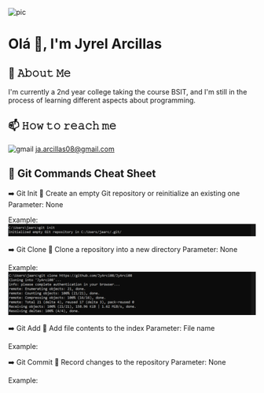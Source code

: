 ![pic](catto.jpeg)

# Olá 👋, I'm Jyrel Arcillas

## 📖 𝙰𝚋𝚘𝚞𝚝 𝙼𝚎
I'm currently a 2nd year college taking the course BSIT, and I'm still in the process of learning different aspects about programming. 

## 📫 𝙷𝚘𝚠 𝚝𝚘 𝚛𝚎𝚊𝚌𝚑 𝚖𝚎
![gmail](https://img.shields.io/badge/Gmail-D14836?style=for-the-badge&logo=gmail&logoColor=white) ja.arcillas08@gmail.com

## 📝 Git Commands Cheat Sheet
➡️ Git Init
📌 Create an empty Git repository or reinitialize an existing one
Parameter: None

Example:
![pic](gitinit.png)

➡️ Git Clone
📌 Clone a repository into a new directory
Parameter: None

Example:
![pic](gitclone.png)


➡️ Git Add
📌 Add file contents to the index
Parameter: File name

Example:


➡️ Git Commit
📌 Record changes to the repository
Parameter: None

Example:

